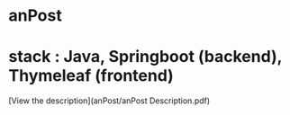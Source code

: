 # anPost
# stack : Java, Springboot (backend), Thymeleaf (frontend)

[View the description](anPost/anPost Description.pdf)
